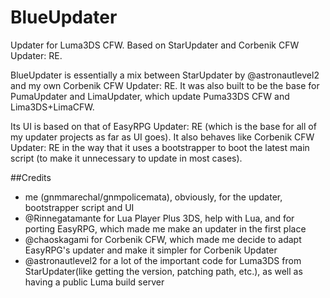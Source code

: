 # BlueUpdater
Updater for Luma3DS CFW. Based on StarUpdater and Corbenik CFW Updater: RE.


BlueUpdater is essentially a mix between StarUpdater by @astronautlevel2 and my own Corbenik CFW Updater: RE.
It was also built to be the base for PumaUpdater and LimaUpdater, which update Puma33DS CFW and Lima3DS+LimaCFW.

Its UI is based on that of EasyRPG Updater: RE (which is the base for all of my updater projects as far as UI goes).
It also behaves like Corbenik CFW Updater: RE in the way that it uses a bootstrapper to boot the latest main script (to make it unnecessary to update in most cases).



##Credits
- me (gnmmarechal/gnmpolicemata), obviously, for the updater, bootstrapper script and UI
- @Rinnegatamante for Lua Player Plus 3DS, help with Lua, and for porting EasyRPG, which made me make an updater in the first place
- @chaoskagami for Corbenik CFW, which made me decide to adapt EasyRPG's updater and make it simpler for Corbenik Updater
- @astronautlevel2 for a lot of the important code for Luma3DS from StarUpdater(like getting the version, patching path, etc.), as well as having a public Luma build server
